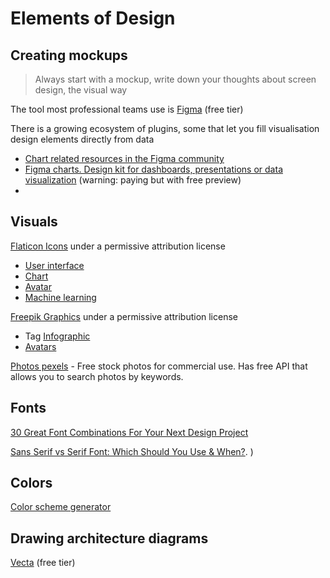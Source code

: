 # Elements of Design

## Creating mockups

> Always start with a mockup, write down your thoughts about screen design, the visual way

The tool most professional teams use is
[Figma](https://www.figma.com/) (free tier)

There is a growing ecosystem of plugins, some that let you fill visualisation design elements directly from data

- [Chart related resources in the Figma community](https://www.figma.com/community/search?model_type=hub_files&q=chart)
- [Figma charts. Design kit for dashboards, presentations or data visualization](https://setproduct.com/charts) (warning: paying but with free preview)
-

## Visuals

[Flaticon Icons](https://www.flaticon.com/) under a permissive attribution license

- [User interface](https://www.flaticon.com/packs/search?word=user%20interface)
- [Chart](https://www.flaticon.com/packs/search?word=chart)
- [Avatar](https://www.flaticon.com/packs/search?word=avatar)
- [Machine learning](https://www.flaticon.com/search?word=machine%20learning)

[Freepik Graphics](https://www.freepik.com/) under a permissive attribution license

- Tag [Infographic](https://www.freepik.com/free-photos-vectors/infographic)
- [Avatars](https://www.freepik.com/search?query=avatar)

[Photos pexels](https://www.pexels.com/) - Free stock photos for commercial use. Has free API that allows you to search photos by keywords.

## Fonts

[30 Great Font Combinations For Your Next Design Project](https://digitalsynopsis.com/design/best-font-combinations-typeface-pairings-guide/)

[Sans Serif vs Serif Font: Which Should You Use & When?](https://www.impactplus.com/blog/sans-serif-vs-serif-font-which-should-you-use-when).
)

## Colors

[Color scheme generator](https://paletton.com/)

## Drawing architecture diagrams

[Vecta](https://vecta.io/) (free tier)
